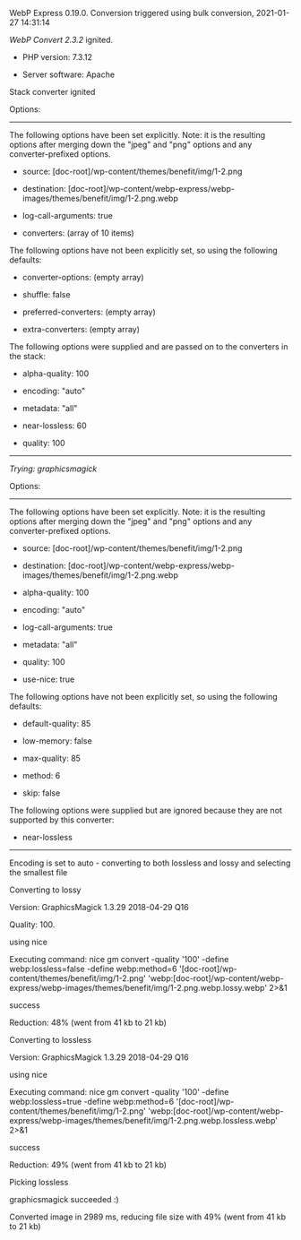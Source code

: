 WebP Express 0.19.0. Conversion triggered using bulk conversion, 2021-01-27 14:31:14

*WebP Convert 2.3.2*  ignited.
- PHP version: 7.3.12
- Server software: Apache

Stack converter ignited

Options:
------------
The following options have been set explicitly. Note: it is the resulting options after merging down the "jpeg" and "png" options and any converter-prefixed options.
- source: [doc-root]/wp-content/themes/benefit/img/1-2.png
- destination: [doc-root]/wp-content/webp-express/webp-images/themes/benefit/img/1-2.png.webp
- log-call-arguments: true
- converters: (array of 10 items)

The following options have not been explicitly set, so using the following defaults:
- converter-options: (empty array)
- shuffle: false
- preferred-converters: (empty array)
- extra-converters: (empty array)

The following options were supplied and are passed on to the converters in the stack:
- alpha-quality: 100
- encoding: "auto"
- metadata: "all"
- near-lossless: 60
- quality: 100
------------


*Trying: graphicsmagick* 

Options:
------------
The following options have been set explicitly. Note: it is the resulting options after merging down the "jpeg" and "png" options and any converter-prefixed options.
- source: [doc-root]/wp-content/themes/benefit/img/1-2.png
- destination: [doc-root]/wp-content/webp-express/webp-images/themes/benefit/img/1-2.png.webp
- alpha-quality: 100
- encoding: "auto"
- log-call-arguments: true
- metadata: "all"
- quality: 100
- use-nice: true

The following options have not been explicitly set, so using the following defaults:
- default-quality: 85
- low-memory: false
- max-quality: 85
- method: 6
- skip: false

The following options were supplied but are ignored because they are not supported by this converter:
- near-lossless
------------

Encoding is set to auto - converting to both lossless and lossy and selecting the smallest file

Converting to lossy
Version: GraphicsMagick 1.3.29 2018-04-29 Q16 
Quality: 100. 
using nice
Executing command: nice gm convert -quality '100' -define webp:lossless=false -define webp:method=6 '[doc-root]/wp-content/themes/benefit/img/1-2.png' 'webp:[doc-root]/wp-content/webp-express/webp-images/themes/benefit/img/1-2.png.webp.lossy.webp' 2>&1
success
Reduction: 48% (went from 41 kb to 21 kb)

Converting to lossless
Version: GraphicsMagick 1.3.29 2018-04-29 Q16 
using nice
Executing command: nice gm convert -quality '100' -define webp:lossless=true -define webp:method=6 '[doc-root]/wp-content/themes/benefit/img/1-2.png' 'webp:[doc-root]/wp-content/webp-express/webp-images/themes/benefit/img/1-2.png.webp.lossless.webp' 2>&1
success
Reduction: 49% (went from 41 kb to 21 kb)

Picking lossless
graphicsmagick succeeded :)

Converted image in 2989 ms, reducing file size with 49% (went from 41 kb to 21 kb)
